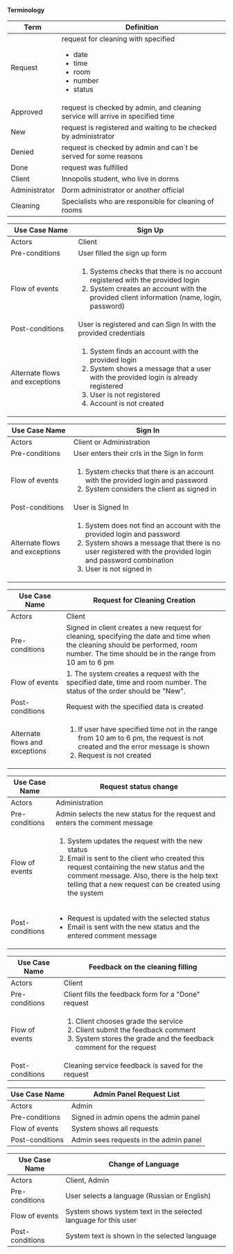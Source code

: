 **Terminology**

| **Term** | **Definition** |
| --- | --- |
| Request | request for cleaning with specified <ul><li>date</li><li>time</li><li>room</li><li>number</li><li>status</li></ul> |
| Approved | request is checked by admin, and cleaning service will arrive in specified time |
| New | request is registered and waiting to be checked by administrator |
| Denied | request is checked by admin and can`t be served for some reasons |
| Done | request was fulfilled |
| Client | Innopolis student, who live in dorms |
| Administrator | Dorm administrator or another official |
| Cleaning | Specialists who are responsible for cleaning of rooms |

| **Use Case Name** | **Sign Up** |
| --- | --- |
| Actors | Client |
| Pre-conditions | User filled the sign up form |
| Flow of events | <ol><li>Systems checks that there is no account registered with the provided login</li><li>System creates an account with the provided client information (name, login, password)</li></ol> |
| Post-conditions | User is registered and can Sign In with the provided credentials |
| Alternate flows and exceptions | <ol><li>System finds an account with the provided login</li><li>System shows a message that a user with the provided login is already registered</li><li>User is not registered</li><li>Account is not created</li> </ol> |

| **Use Case Name** | **Sign In** |
| --- | --- |
| Actors | Client or Administration |
| Pre-conditions | User enters their crls in the Sign In form |
| Flow of events | <ol><li>System checks that there is an account with the provided login and password</li><li>System considers the client as signed in</li></ol> |
| Post-conditions | User is Signed In |
| Alternate flows and exceptions | <ol><li>System does not find an account with the provided login and password</li><li>System shows a message that there is no user registered with the provided login and password combination</li><li>User is not signed in</li></ol> |

| **Use Case Name** | **Request for Cleaning Creation** |
| --- | --- |
| Actors | Client |
| Pre-conditions | Signed in client creates a new request for cleaning, specifying the date and time when the cleaning should be performed, room number. The time should be in the range from 10 am to 6 pm |
| Flow of events | 1. The system creates a request with the specified date, time and room number. The status of the order should be &quot;New&quot;.|
| Post-conditions | Request with the specified data is created |
| Alternate flows and exceptions | <ol> <li>If user have specified time not in the range from 10 am to 6 pm, the request is not created and the error message is shown </li> <li> Request is not created </li> </ol> |

| **Use Case Name** | **Request status change** |
| --- | --- |
| Actors | Administration |
| Pre-conditions | Admin selects the new status for the request and enters the comment message |
| Flow of events | <ol> <li>System updates the request with the new status</li> <li> Email is sent to the client who created this request containing the new status and the comment message. Also, there is the help text telling that a new request can be created using the system </li></ol>  |
| Post-conditions | <ul><li>Request is updated with the selected status </li> <li>Email is sent with the new status and the entered comment message</li></ul> |

| **Use Case Name** | **Feedback on the cleaning filling** |
| --- | --- |
| Actors | Client |
| Pre-conditions | Client fills the feedback form for a &quot;Done&quot; request |
| Flow of events | <ol> <li>Client chooses grade the service</li> <li>Client submit the feedback comment</li> <li>System stores the grade and the feedback comment for the request</li> </ol> |
| Post-conditions | Cleaning service feedback is saved for the request |

| **Use Case Name** | **Admin Panel Request List** |
| --- | --- |
| Actors | Admin |
| Pre-conditions | Signed in admin opens the admin panel |
| Flow of events | System shows all requests |
| Post-conditions | Admin sees requests in the admin panel |

| **Use Case Name** | **Change of Language** |
| --- | --- |
| Actors | Client, Admin |
| Pre-conditions | User selects a language (Russian or English) |
| Flow of events | System shows system text in the selected language for this user |
| Post-conditions | System text is shown in the selected language |

